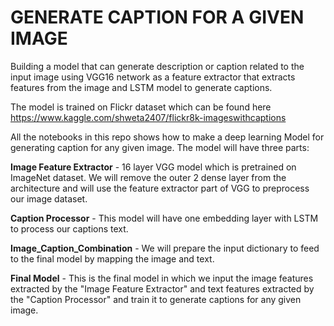 # GENERATE CAPTION FOR A GIVEN IMAGE

Building a model that can generate description or caption related to the input image using VGG16 network as a feature extractor that extracts features from the image and LSTM model to generate captions. 

The model is trained on Flickr dataset which can be found here https://www.kaggle.com/shweta2407/flickr8k-imageswithcaptions

All the notebooks in this repo shows how to make a deep learning Model for generating caption for any given image. The model will have three parts:

**Image Feature Extractor** - 16 layer VGG model which is pretrained on ImageNet dataset. We will remove the outer 2 dense layer from the architecture and will use the feature extractor part of VGG to preprocess our image dataset.

**Caption Processor** - This model will have one embedding layer with LSTM to process our captions text.

**Image_Caption_Combination** - We will prepare the input dictionary to feed to the final model by mapping the image and text.

**Final Model** - This is the final model in which we input the image features extracted by the "Image Feature Extractor" and text features extracted by the "Caption Processor" and train it to generate captions for any given image.
